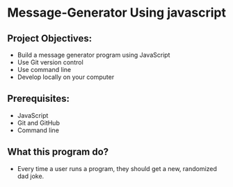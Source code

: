 # Message-Generator Using javascript

## Project Objectives:

+ Build a message generator program using JavaScript
+ Use Git version control
+ Use command line
+ Develop locally on your computer

## Prerequisites:

+ JavaScript
+ Git and GitHub
+ Command line

## What this program do?

+ Every time a user runs a program, they should get a new, randomized dad joke.




